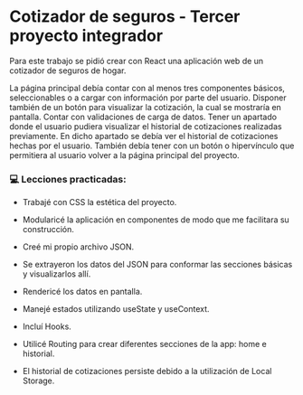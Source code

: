 # Cotizador de seguros - Tercer proyecto integrador

<p>
Para este trabajo se pidió crear con React una aplicación web de un cotizador de seguros de hogar.

La página principal debía contar con al menos tres componentes básicos, seleccionables o a cargar con información por parte del usuario.
Disponer también de un botón para visualizar la cotización, la cual se mostraría en pantalla.
Contar con validaciones de carga de datos.
Tener un apartado donde el usuario pudiera visualizar el historial de cotizaciones realizadas previamente. En dicho apartado se debía ver el historial de cotizaciones hechas por el usuario.
También debía tener con un botón o hipervínculo que permitiera al usuario volver a la página principal del proyecto.
</p>


### 💻  Lecciones practicadas:

- Trabajé con CSS la estética del proyecto.

- Modularicé la aplicación en componentes de modo que me facilitara su construcción.

- Creé mi propio archivo JSON.

- Se extrayeron los datos del JSON para conformar las secciones básicas y visualizarlos allí.

- Rendericé los datos en pantalla.

- Manejé estados utilizando useState y useContext.

- Incluí Hooks.

- Utilicé Routing para crear diferentes secciones de la app: home e historial.

- El historial de cotizaciones persiste debido a la utilización de Local Storage.
